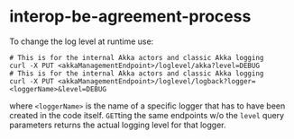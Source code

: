 # interop-be-agreement-process

To change the log level at runtime use:

```
# This is for the internal Akka actors and classic Akka logging
curl -X PUT <akkaManagementEndpoint>/loglevel/akka?level=DEBUG
# This is for the internal Akka actors and classic Akka logging
curl -X PUT <akkaManagementEndpoint>/loglevel/logback?logger=<loggerName>&level=DEBUG
```

where `<loggerName>` is the name of a specific logger that has to have been created in the code itself.
`GET`ting the same endpoints w/o the `level` query parameters returns the actual logging level for that logger.